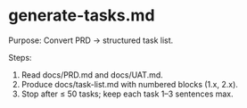 # generate-tasks.md
Purpose: Convert PRD → structured task list.

Steps:
1) Read docs/PRD.md and docs/UAT.md.
2) Produce docs/task-list.md with numbered blocks (1.x, 2.x).
3) Stop after ≤ 50 tasks; keep each task 1–3 sentences max.
